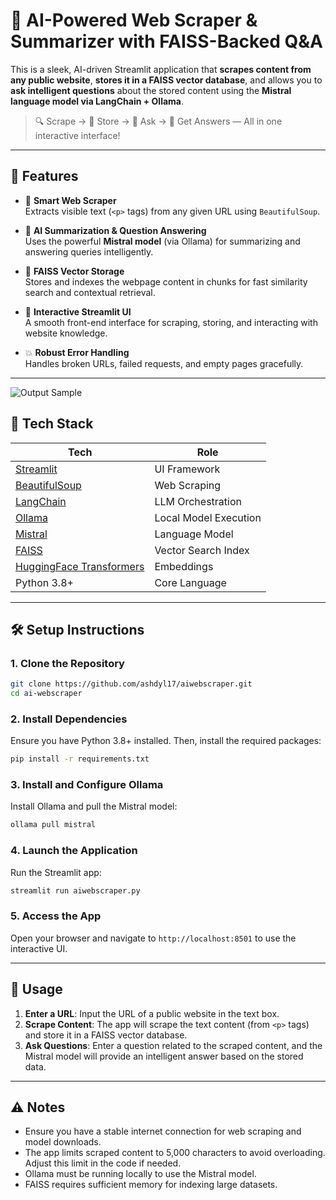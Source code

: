 # 🧠 AI-Powered Web Scraper & Summarizer with FAISS-Backed Q&A

This is a sleek, AI-driven Streamlit application that **scrapes content from any public website**, **stores it in a FAISS vector database**, and allows you to **ask intelligent questions** about the stored content using the **Mistral language model via LangChain + Ollama**.

> 🔍 Scrape → 💾 Store → 🤖 Ask → 🧠 Get Answers — All in one interactive interface!

---

## 🚀 Features

- 🔎 **Smart Web Scraper**  
  Extracts visible text (`<p>` tags) from any given URL using `BeautifulSoup`.

- 🤖 **AI Summarization & Question Answering**  
  Uses the powerful **Mistral model** (via Ollama) for summarizing and answering queries intelligently.

- 💾 **FAISS Vector Storage**  
  Stores and indexes the webpage content in chunks for fast similarity search and contextual retrieval.

- 🧭 **Interactive Streamlit UI**  
  A smooth front-end interface for scraping, storing, and interacting with website knowledge.

- 💥 **Robust Error Handling**  
  Handles broken URLs, failed requests, and empty pages gracefully.

---
![Output Sample](https://github.com/user-attachments/assets/88ad4326-7b5f-495e-be67-c4486b3aa387)

## 🧰 Tech Stack

| Tech | Role |
|------|------|
| [Streamlit](https://streamlit.io/) | UI Framework |
| [BeautifulSoup](https://www.crummy.com/software/BeautifulSoup/) | Web Scraping |
| [LangChain](https://www.langchain.com/) | LLM Orchestration |
| [Ollama](https://ollama.com/) | Local Model Execution |
| [Mistral](https://mistral.ai/) | Language Model |
| [FAISS](https://github.com/facebookresearch/faiss) | Vector Search Index |
| [HuggingFace Transformers](https://huggingface.co/sentence-transformers/all-MiniLM-L6-v2) | Embeddings |
| Python 3.8+ | Core Language |

---

## 🛠️ Setup Instructions

### 1. Clone the Repository
```bash
git clone https://github.com/ashdyl17/aiwebscraper.git
cd ai-webscraper
```

### 2. Install Dependencies
Ensure you have Python 3.8+ installed. Then, install the required packages:
```bash
pip install -r requirements.txt
```

### 3. Install and Configure Ollama
Install Ollama and pull the Mistral model:
```bash
ollama pull mistral
```

### 4. Launch the Application
Run the Streamlit app:
```bash
streamlit run aiwebscraper.py
```

### 5. Access the App
Open your browser and navigate to `http://localhost:8501` to use the interactive UI.

---

## 📝 Usage

1. **Enter a URL**: Input the URL of a public website in the text box.
2. **Scrape Content**: The app will scrape the text content (from `<p>` tags) and store it in a FAISS vector database.
3. **Ask Questions**: Enter a question related to the scraped content, and the Mistral model will provide an intelligent answer based on the stored data.

---

## ⚠️ Notes

- Ensure you have a stable internet connection for web scraping and model downloads.
- The app limits scraped content to 5,000 characters to avoid overloading. Adjust this limit in the code if needed.
- Ollama must be running locally to use the Mistral model.
- FAISS requires sufficient memory for indexing large datasets.

